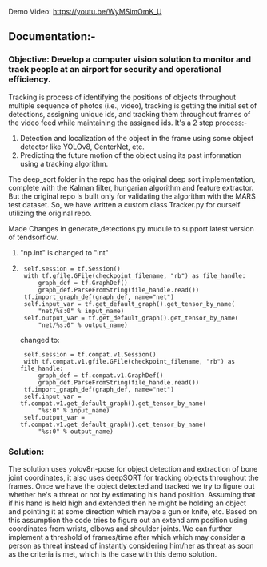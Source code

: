 Demo Video: https://youtu.be/WyMSimOmK_U
## Documentation:-

### Objective: Develop a computer vision solution to monitor and track people at an airport for security and operational efficiency.

Tracking is process of identifying the positions of objects throughout multiple sequence of photos (i.e., video), tracking is getting the initial set of detections, assigning unique ids, and tracking them throughout frames of the video feed while maintaining the assigned ids. It's a 2 step process:-

1. Detection and localization of the object in the frame using some object detector like YOLOv8, CenterNet, etc.
2. Predicting the future motion of the object using its past information using a tracking algorithm.

The deep_sort folder in the repo has the original deep sort implementation, complete with the Kalman filter, hungarian algorithm and feature extractor. But the original repo is built only for validating the algorithm with the MARS test dataset. So, we have written a custom class Tracker.py for ourself utilizing the original repo.

Made Changes in generate_detections.py mudule to support latest version of tendsorflow.
1. "np.int" is changed to "int"

2.      self.session = tf.Session()
        with tf.gfile.GFile(checkpoint_filename, "rb") as file_handle:
            graph_def = tf.GraphDef()
            graph_def.ParseFromString(file_handle.read())
        tf.import_graph_def(graph_def, name="net")
        self.input_var = tf.get_default_graph().get_tensor_by_name(
            "net/%s:0" % input_name)
        self.output_var = tf.get_default_graph().get_tensor_by_name(
            "net/%s:0" % output_name)

    changed to:

        self.session = tf.compat.v1.Session()
        with tf.compat.v1.gfile.GFile(checkpoint_filename, "rb") as file_handle:
            graph_def = tf.compat.v1.GraphDef()
            graph_def.ParseFromString(file_handle.read())
        tf.import_graph_def(graph_def, name="net")
        self.input_var = tf.compat.v1.get_default_graph().get_tensor_by_name(
            "%s:0" % input_name)
        self.output_var = tf.compat.v1.get_default_graph().get_tensor_by_name(
            "%s:0" % output_name)


### Solution:
The solution uses yolov8n-pose for object detection and extraction of bone joint coordinates, it also uses deepSORT for tracking objects throughout the frames.
Once we have the object detected and tracked we try to figure out whether he's a threat or not by estimating his hand position. Assuming that if his hand is held high and extended 
then he might be holding an object and pointing it at some direction which maybe a gun or knife, etc.
Based on this assumption the code tries to figure out an extend arm position using coordinates from wrists, elbows and shoulder joints.
We can further implement a threshold of frames/time after which which may consider a person as threat instead of instantly considering him/her as threat 
as soon as the criteria is met, which is the case with this demo solution.
